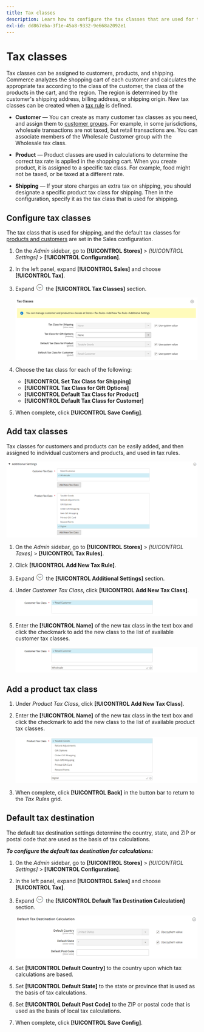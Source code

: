 ```yaml
---
title: Tax classes
description: Learn how to configure the tax classes that are used for tax rules.
exl-id: dd867eba-3f1e-45a8-9332-9e668a2092e1
---
```

# Tax classes

Tax classes can be assigned to customers, products, and shipping. Commerce analyzes the shopping cart of each customer and calculates the appropriate tax according to the class of the customer, the class of the products in the cart, and the region. The region is determined by the customer's shipping address, billing address, or shipping origin. New tax classes can be created when a [tax rule](tax-rules.md) is defined.

- **Customer** — You can create as many customer tax classes as you need, and assign them to [customer groups](https://docs.magento.com/user-guide/customers/customer-groups.html). For example, in some jurisdictions, wholesale transactions are not taxed, but retail transactions are. You can associate members of the Wholesale Customer group with the Wholesale tax class.

- **Product** — Product classes are used in calculations to determine the correct tax rate is applied in the shopping cart. When you create product, it is assigned to a specific tax class. For example, food might not be taxed, or be taxed at a different rate.

- **Shipping** — If your store charges an extra tax on shipping, you should designate a specific product tax class for shipping. Then in the configuration, specify it as the tax class that is used for shipping.

## Configure tax classes

The tax class that is used for shipping, and the default tax classes for [products and customers](#add-a-product-tax-class) are set in the Sales configuration.

1. On the _Admin_ sidebar, go to **[!UICONTROL Stores]** > _[!UICONTROL Settings]_ > **[!UICONTROL Configuration]**.

1. In the left panel, expand **[!UICONTROL Sales]** and choose **[!UICONTROL Tax]**.

1. Expand ![Expansion selector](../assets/icon-display-expand.png) the **[!UICONTROL Tax Classes]** section.

   ![Configuration - tax classes](../configuration-reference/sales/assets/tax-tax-classes.png)<!-- zoom -->

1. Choose the tax class for each of the following:

   - **[!UICONTROL Set Tax Class for Shipping]**
   - **[!UICONTROL Tax Class for Gift Options]**
   - **[!UICONTROL Default Tax Class for Product]**
   - **[!UICONTROL Default Tax Class for Customer]**

1. When complete, click **[!UICONTROL Save Config]**.

## Add tax classes

Tax classes for customers and products can be easily added, and then assigned to individual customers and products, and used in tax rules.

![New Tax Classes](./assets/tax-classes-updated.png)<!-- zoom -->

1. On the _Admin_ sidebar, go to **[!UICONTROL Stores]** > _[!UICONTROL Taxes]_ > **[!UICONTROL Tax Rules]**.

1. Click **[!UICONTROL Add New Tax Rule]**.

1. Expand ![Expansion selector](../assets/icon-display-expand.png) the **[!UICONTROL Additional Settings]** section.

1. Under _Customer Tax Class_, click **[!UICONTROL Add New Tax Class]**.

   ![Add New Tax Class](./assets/tax-class-customer-add-new.png)<!-- zoom -->

1. Enter the **[!UICONTROL Name]** of the new tax class in the text box and click the checkmark to add the new class to the list of available customer tax classes.

   ![Wholesale Tax Class](./assets/tax-class-customer-add-new-wholesale.png)<!-- zoom -->

## Add a product tax class

1. Under _Product Tax Class_, click **[!UICONTROL Add New Tax Class]**.

1. Enter the **[!UICONTROL Name]** of the new tax class in the text box and click the checkmark to add the new class to the list of available product tax classes.

   ![Digital Product Tax Class](./assets/tax-class-product-add-new-digital.png)<!-- zoom -->

1. When complete, click **[!UICONTROL Back]** in the button bar to return to the _Tax Rules_ grid.

## Default tax destination

The default tax destination settings determine the country, state, and ZIP or postal code that are used as the basis of tax calculations.

**_To configure the default tax destination for calculations:_**

1. On the _Admin_ sidebar, go to **[!UICONTROL Stores]** > _[!UICONTROL Settings]_ > **[!UICONTROL Configuration]**.

1. In the left panel, expand **[!UICONTROL Sales]** and choose **[!UICONTROL Tax]**.

1. Expand ![Expansion selector](../assets/icon-display-expand.png) the **[!UICONTROL Default Tax Destination Calculation]** section.

   ![Default Tax Destination Calculation](../configuration-reference/sales/assets/tax-default-tax-destination-calculation.png)<!-- zoom -->

1. Set **[!UICONTROL Default Country]** to the country upon which tax calculations are based.

1. Set **[!UICONTROL Default State]** to the state or province that is used as the basis of tax calculations.

1. Set **[!UICONTROL Default Post Code]** to the ZIP or postal code that is used as the basis of local tax calculations.

1. When complete, click **[!UICONTROL Save Config]**.
